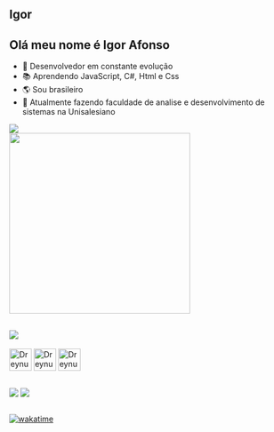 ## Igor
<h2>Olá meu nome é Igor Afonso</h1>

- 🚀 Desenvolvedor em constante evolução
- 📚 Aprendendo JavaScript, C#, Html e Css 
- 🌎 Sou brasileiro
- 📖 Atualmente fazendo faculdade de analise e desenvolvimento de sistemas na Unisalesiano


<div>
  <img src="https://github-readme-stats.vercel.app/api/wakatime?username=IgorAfonso8001&theme=midnight-purple&cache_seconds=1400&locale=en" />
</div>

<div>
  <img align="center" src="https://github-readme-stats.vercel.app/api/top-langs/?username=IgorAfonso8001&theme=midnight-purple&layout=compact" width="325px" />
</div>


##


<div>
  <a href="https://github.com/Igor-8001/OneDrive"><img align="center" src="https://github-readme-stats.vercel.app/api/pin/?username=anseryg&repo=fgengenharia-solar&theme=midnight-purple&cache_seconds=1400" /></a>
</div>

<div style="display: block"></br>
  <img align="center" src="https://cdn.jsdelivr.net/gh/devicons/devicon/icons/html5/html5-original.svg" alt="Dreynus" height="40" width="40"/>
  <img align="center" src="https://cdn.jsdelivr.net/gh/devicons/devicon/icons/css3/css3-original.svg" alt="Dreynus" height="40" width="40"/>
  <img align="center" src="https://cdn.jsdelivr.net/gh/devicons/devicon/icons/javascript/javascript-original.svg" alt="Dreynus" height="40" width="40"/>
</div>

##

<div>
  <a href="https://www.instagram.com/igor__takahashi/" target="_blank"><img align="center" src="https://img.shields.io/badge/Instagram-E4405F?style=for-the-badge&logo=instagram&logoColor=white"/></a>
  <a href="mailto:ir276774@gmail.com" target="_blank"><img align="center" src="https://img.shields.io/badge/Gmail-EA4335.svg?style=for-the-badge&logo=Gmail&logoColor=white" /></a>
</div> </br>

[![wakatime](https://wakatime.com/badge/user/a8dbac78-dcb7-492d-8039-7f2f5cbf15d0.svg)](https://wakatime.com/@a8dbac78-dcb7-492d-8039-7f2f5cbf15d0)
